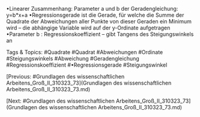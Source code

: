 •Linearer Zusammenhang: Parameter a und b der Geradengleichung: y=b*x+a
•Regressionsgerade ist die Gerade, für welche die Summe der Quadrate der Abweichungen aller 
Punkte von dieser Geraden ein Minimum wird – die abhängige Variable wird auf der y-Ordinate 
aufgetragen
•Parameter b : Regressionskoeffizient – gibt Tangens des Steigungswinkels an

   Tags & Topics:
   #Quadrate
   #Quadrat
   #Abweichungen
   #Ordinate
   #Steigungswinkels
   #Abweichung
   #Geradengleichung
   #Regressionskoeffizient
   #•Regressionsgerade
   #Steigungswinkel

[Previous: #Grundlagen des wissenschaftlichen Arbeitens_Groß_II_310323_73](Grundlagen des wissenschaftlichen Arbeitens_Groß_II_310323_73.md)

[Next: #Grundlagen des wissenschaftlichen Arbeitens_Groß_II_310323_73](Grundlagen des wissenschaftlichen Arbeitens_Groß_II_310323_73.md)